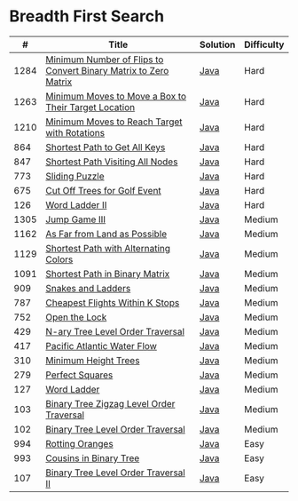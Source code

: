 Breadth First Search
========

| # | Title | Solution | Difficulty |
|---| ----- | -------- | ---------- |
|1284|[Minimum Number of Flips to Convert Binary Matrix to Zero Matrix](https://leetcode.com/problems/minimum-number-of-flips-to-convert-binary-matrix-to-zero-matrix/)|[Java](src/hard/MinimumNumberOfFlipsToConvertBinaryMatrixToZeroMatrix.java)|Hard|
|1263|[Minimum Moves to Move a Box to Their Target Location](https://leetcode.com/problems/minimum-moves-to-move-a-box-to-their-target-location/)|[Java](src/hard/MinimumMovesToMoveBoxToTarget.java)|Hard|
|1210|[Minimum Moves to Reach Target with Rotations](https://leetcode.com/problems/minimum-moves-to-reach-target-with-rotations/)|[Java](src/hard/MinimumMovesToReachTargetWithRotations.java)|Hard|
|864|[Shortest Path to Get All Keys](https://leetcode.com/problems/shortest-path-to-get-all-keys/)|[Java](src/hard/ShortestPathToGetAllKeys.java)|Hard|
|847|[Shortest Path Visiting All Nodes](https://leetcode.com/problems/shortest-path-visiting-all-nodes/)|[Java](src/hard/ShortestPathVisitingAllNodes.java)|Hard|
|773|[Sliding Puzzle](https://leetcode.com/problems/sliding-puzzle/)|[Java](src/hard/SlidingPuzzle.java)|Hard|
|675|[Cut Off Trees for Golf Event](https://leetcode.com/problems/cut-off-trees-for-golf-event/)|[Java](src/hard/CutOffTreesForGolfEvent.java)|Hard|
|126|[Word Ladder II](https://leetcode.com/problems/word-ladder-ii/)|[Java](src/hard/WordLadderII.java)|Hard|
|1305|[Jump Game III](https://leetcode.com/problems/jump-game-iii/)|[Java](src/medium/JumpGameIII.java)|Medium|
|1162|[As Far from Land as Possible](https://leetcode.com/problems/as-far-from-land-as-possible/)|[Java](src/medium/AsFarFromLandAsPossible.java)|Medium|
|1129|[Shortest Path with Alternating Colors](https://leetcode.com/problems/shortest-path-with-alternating-colors/)|[Java](src/medium/ShortestPathWithAlternatingColors.java)|Medium|
|1091|[Shortest Path in Binary Matrix](https://leetcode.com/problems/shortest-path-in-binary-matrix/)|[Java](src/medium/ShortestPathInBinaryMatrix.java)|Medium|
|909|[Snakes and Ladders](https://leetcode.com/problems/snakes-and-ladders/)|[Java](src/medium/SnakesAndLadders.java)|Medium|
|787|[Cheapest Flights Within K Stops](https://leetcode.com/problems/cheapest-flights-within-k-stops/)|[Java](src/medium/CheapestFlightsWithinKStops.java)|Medium|
|752|[Open the Lock](https://leetcode.com/problems/open-the-lock/)|[Java](src/medium/OpenTheLock.java)|Medium|
|429|[N-ary Tree Level Order Traversal](https://leetcode.com/problems/n-ary-tree-level-order-traversal/)|[Java](src/medium/NryTreeLevelOrderTraversal.java)|Medium|
|417|[Pacific Atlantic Water Flow](https://leetcode.com/problems/pacific-atlantic-water-flow/)|[Java](src/medium/PacificAtlanticWaterFlow.java)|Medium|
|310|[Minimum Height Trees](https://leetcode.com/problems/minimum-height-trees/)|[Java](src/medium/MinimumHeightTrees.java)|Medium|
|279|[Perfect Squares](https://leetcode.com/problems/perfect-squares/)|[Java](src/medium/PerfectSquares.java)|Medium|
|127|[Word Ladder](https://leetcode.com/problems/word-ladder/)|[Java](src/medium/WordLadder.java)|Medium|
|103|[Binary Tree Zigzag Level Order Traversal](https://leetcode.com/problems/binary-tree-zigzag-level-order-traversal/)|[Java](src/medium/BinaryTreeZigzagLevelOrderTraversal.java)|Medium|
|102|[Binary Tree Level Order Traversal](https://leetcode.com/problems/binary-tree-level-order-traversal/)|[Java](src/medium/BinaryTreeLevelOrderTraversal.java)|Medium|
|994|[Rotting Oranges](https://leetcode.com/problems/rotting-oranges/)|[Java](src/easy/RottingOranges.java)|Easy|
|993|[Cousins in Binary Tree](https://leetcode.com/problems/cousins-in-binary-tree/)|[Java](src/easy/CousinsInBinaryTree.java)|Easy|
|107|[Binary Tree Level Order Traversal II](https://leetcode.com/problems/binary-tree-level-order-traversal-ii/)|[Java](src/easy/BinaryTreeLevelOrderTraversalII.java)|Easy|
